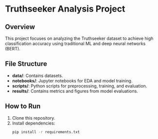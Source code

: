 # Truthseeker Analysis Project

## Overview
This project focuses on analyzing the Truthseeker dataset to achieve high classification accuracy using traditional ML and deep neural networks (BERT).

## File Structure
- **data/**: Contains datasets.
- **notebooks/**: Jupyter notebooks for EDA and model training.
- **scripts/**: Python scripts for preprocessing, training, and evaluation.
- **results/**: Contains metrics and figures from model evaluations.

## How to Run
1. Clone this repository.
2. Install dependencies:
   ```bash
   pip install -r requirements.txt